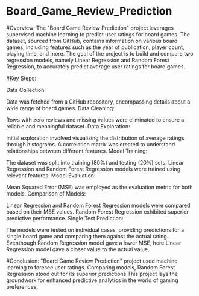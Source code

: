 # Board_Game_Review_Prediction
#Overview:
The "Board Game Review Prediction" project leverages supervised machine learning to predict user ratings for board games. The dataset, sourced from GitHub, contains information on various board games, including features such as the year of publication, player count, playing time, and more. The goal of the project is to build and compare two regression models, namely Linear Regression and Random Forest Regression, to accurately predict average user ratings for board games.

#Key Steps:

Data Collection:

Data was fetched from a GitHub repository, encompassing details about a wide range of board games.
Data Cleaning:

Rows with zero reviews and missing values were eliminated to ensure a reliable and meaningful dataset.
Data Exploration:

Initial exploration involved visualizing the distribution of average ratings through histograms.
A correlation matrix was created to understand relationships between different features.
Model Training:

The dataset was split into training (80%) and testing (20%) sets.
Linear Regression and Random Forest Regression models were trained using relevant features.
Model Evaluation:

Mean Squared Error (MSE) was employed as the evaluation metric for both models.
Comparison of Models:

Linear Regression and Random Forest Regression models were compared based on their MSE values.
Random Forest Regression exhibited superior predictive performance.
Single Test Prediction:

The models were tested on individual cases, providing predictions for a single board game and comparing them against the actual rating.
Eventhough Random Regression model gave a lower MSE, here Linear Regression model gave a closer value to the actual value.

#Conclusion:
"Board Game Review Prediction" project used machine learning to foresee user ratings. Comparing models, Random Forest Regression stood out for its superior predictions.This project lays the groundwork for enhanced predictive analytics in the world of gaming preferences.










